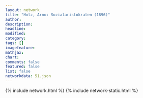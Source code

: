 ```yaml
---
layout: network
title: "Holz, Arno: Sozialaristokraten (1896)"
author:
description:
headline:
modified:
category:
tags: []
imagefeature: 
mathjax: 
chart: 
comments: false
featured: false
list: false
networkdata: 51.json
---
```

{% include network.html %}
{% include network-static.html %}
